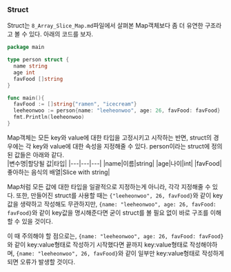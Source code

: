 ### Struct
Struct는 `8_Array_Slice_Map.md`파일에서 살펴본 Map객체보다 좀 더 유연한 구조라고 볼 수 있다. 아래의 코드를 보자.
```go
package main

type person struct {
  name string
  age int
  favFood []string
}

func main(){
  favFood := []string{"ramen", "icecream"}
  leeheonwoo := person{name: "leeheonwoo", age: 26, favFood: favFood}
  fmt.Println(leeheonwoo)
}
```
Map객체는 모든 key와 value에 대한 타입을 고정시키고 시작하는 반면, struct의 경우에는 각 key와 value에 대한 속성을 지정해줄 수 있다. person이라는 struct에 정의된 값들은 아래와 같다.  
|변수명|할당될 값|타입|
|---|---|---|
|name|이름|string|
|age|나이|int|
|favFood|좋아하는 음식의 배열|Slice with string|

Map처럼 모든 값에 대한 타입을 일괄적으로 지정하는게 아니라, 각각 지정해줄 수 있다. 또한, 만들어진 struct를 사용할 때는 `{"leeheonwoo", 26, favFood}`와 같이 key값을 생략하고 작성해도 무관하지만, `{name: "leeheonwoo", age: 26, favFood: favFood}`와 같이 key값을 명시해준다면 굳이 struct를 볼 필요 없이 바로 구조를 이해할 수 있을 것이다. 

이 때 주의해야 할 점으로는, `{name: "leeheonwoo", age: 26, favFood: favFood}`와 같이 key:value형태로 작성하기 시작했다면 끝까지 key:value형태로 작성해야하며, `{name: "leeheonwoo", 26, favFood}`와 같이 일부만 key:value형태로 작성하게되면 오류가 발생할 것이다.